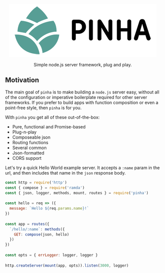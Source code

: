 <div align="center">

[![Pinha Server framework](./.github/logo.png)](https://devparana.org)

Simple node.js server framework, plug and play.

</div>


## Motivation

The main goal of `pinha` is to make building a `node.js` server easy, without all of the configuration or imperative boilerplate required for other server frameworks.  If you prefer to build apps with function composition or even a point-free style, then `pinha` is for you.

With `pinha` you get all of these out-of-the-box:

- Pure, functional and Promise-based
- Plug-n-play
- Composeable json
- Routing functions
- Several common
- Json-formatted
- CORS support

Let's try a quick Hello World example server.  It accepts a `:name` param in the url, and then includes that name in the `json` response body.

```js
const http = require('http')
const { compose } = require('ramda')
const { json, logger, methods, mount, routes } = require('pinha')

const hello = req => ({
  message: `Hello ${req.params.name}!`
})

const app = routes({
  `/hello/:name`: methods({
    GET: compose(json, hello)
  })
})

const opts = { errLogger: logger, logger }

http.createServer(mount(app, opts)).listen(3000, logger)
```

